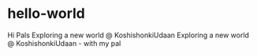 # hello-world
Hi Pals Exploring a new world @ KoshishonkiUdaan
Exploring a new world @ KoshishonkiUdaan - with my pal
